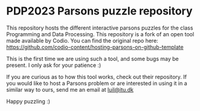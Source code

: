 # PDP2023 Parsons puzzle repository

This repository hosts the different interactive parsons puzzles for the class Programming and Data Processing. This repository is a fork of an open tool made available by Codio. You can find the original repo here: https://github.com/codio-content/hosting-parsons-on-github-template 

This is the first time we are using such a tool, and some bugs may be present. I only ask for your patience :)

If you are curious as to how this tool works, check out their repository. If you would like to host a Parsons problem or are interested in using it in a similar way to ours, send me an email at luil@itu.dk

Happy puzzling :)
